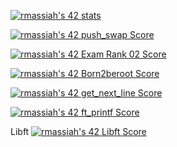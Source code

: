 [![rmassiah's 42 stats](https://badge42.vercel.app/api/v2/cl76qg8pm00300hl80j536rpz/stats?cursusId=21&coalitionId=undefined)](https://github.com/JaeSeoKim/badge42)

[![rmassiah's 42 push_swap Score](https://badge42.vercel.app/api/v2/cl76qg8pm00300hl80j536rpz/project/2741829)](https://github.com/JaeSeoKim/badge42)

[![rmassiah's 42 Exam Rank 02 Score](https://badge42.vercel.app/api/v2/cl76qg8pm00300hl80j536rpz/project/2685059)](https://github.com/JaeSeoKim/badge42)

[![rmassiah's 42 Born2beroot Score](https://badge42.vercel.app/api/v2/cl76qg8pm00300hl80j536rpz/project/2647182)](https://github.com/JaeSeoKim/badge42)

[![rmassiah's 42 get_next_line Score](https://badge42.vercel.app/api/v2/cl76qg8pm00300hl80j536rpz/project/2630674)](https://github.com/JaeSeoKim/badge42)

[![rmassiah's 42 ft_printf Score](https://badge42.vercel.app/api/v2/cl76qg8pm00300hl80j536rpz/project/2621730)](https://github.com/JaeSeoKim/badge42)

Libft [![rmassiah's 42 Libft Score](https://badge42.vercel.app/api/v2/cl76qg8pm00300hl80j536rpz/project/2579957)](https://github.com/JaeSeoKim/badge42)
